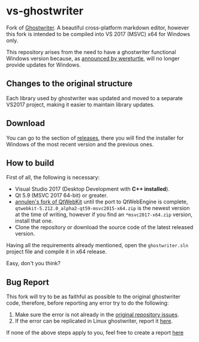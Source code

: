 # vs-ghostwriter

Fork of [Ghostwriter](https://github.com/wereturtle/ghostwriter). A beautiful cross-platform markdown editor, however this fork is intended to be compiled into VS 2017 (MSVC) x64 for Windows only.

This repository arises from the need to have a ghostwriter functional Windows version because, as [announced by wereturtle](https://github.com/wereturtle/ghostwriter/issues/367), will no longer provide updates for Windows.

## Changes to the original structure

Each library used by ghostwriter was updated and moved to a separate VS2017 project, making it easier to maintain library updates.

## Download

You can go to the section of [releases](https://github.com/michelolvera/vs-ghostwriter/releases), there you will find the installer for Windows of the most recent version and the previous ones.

## How to build

First of all, the following is necessary:

- Visual Studio 2017 (Desktop Development with **C++ installed**).
- Qt 5.9 (MSVC 2017 64-bit) or greater.
- [annulen's fork of QtWebKit](https://github.com/annulen/webkit/releases) until the port to QtWebEngine is complete, `qtwebkit-5.212.0_alpha2-qt59-msvc2015-x64.zip` is the newest version at the time of writing, however if you find an `*msvc2017-x64.zip` version, install that one.
- Clone the repository or download the source code of the latest released version.

Having all the requirements already mentioned, open the `ghostwriter.sln` project file and compile it in x64 release.

Easy, don't you think?

## Bug Report

This fork will try to be as faithful as possible to the original ghostwriter code, therefore, before reporting any error try to do the following:

1. Make sure the error is not already in the [original repository issues](https://github.com/wereturtle/ghostwriter/issues).
2. If the error can be replicated in Linux ghostwriter, report it [here](https://github.com/wereturtle/ghostwriter/issues).

If none of the above steps apply to you, feel free to create a report [here](https://github.com/michelolvera/vs-ghostwriter/issues)


